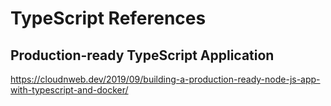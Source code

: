# TypeScript References

## Production-ready TypeScript Application
https://cloudnweb.dev/2019/09/building-a-production-ready-node-js-app-with-typescript-and-docker/
